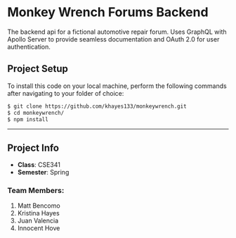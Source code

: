 # Monkey Wrench Forums Backend

The backend api for a fictional automotive repair forum. Uses GraphQL with Apollo Server to provide seamless documentation and OAuth 2.0 for user authentication.

## Project Setup
To install this code on your local machine, perform the following commands after navigating to your folder of choice:
```bash
$ git clone https://github.com/khayes133/monkeywrench.git
$ cd monkeywrench/
$ npm install
```
----------
## Project Info
- **Class**: CSE341
- **Semester**: Spring

### Team Members:
1. Matt Bencomo
2. Kristina Hayes
3. Juan Valencia
4. Innocent Hove